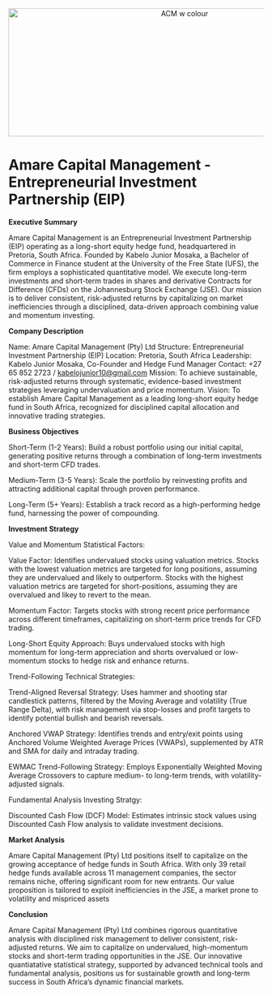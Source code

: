 <p align="center">
  <img src="https://github.com/user-attachments/assets/3f2b953f-e7d8-476e-b1b0-758cbdc004a9" alt="ACM w colour" width="680" height="253">
</p>

# Amare Capital Management - Entrepreneurial Investment Partnership (EIP)

**Executive Summary**

Amare Capital Management is an Entrepreneurial Investment Partnership (EIP) operating as a long-short equity hedge fund, headquartered in Pretoria, South Africa. Founded by Kabelo Junior Mosaka, a Bachelor of Commerce in Finance student at the University of the Free State (UFS), the firm employs a sophisticated quantitative model. We execute long-term investments and short-term trades in shares and derivative Contracts for Difference (CFDs) on the Johannesburg Stock Exchange (JSE). Our mission is to deliver consistent, risk-adjusted returns by capitalizing on market inefficiencies through a disciplined, data-driven approach combining value and momentum investing. 

**Company Description**

Name: Amare Capital Management (Pty) Ltd
Structure: Entrepreneurial Investment Partnership (EIP)
Location: Pretoria, South Africa
Leadership: Kabelo Junior Mosaka, Co-Founder and Hedge Fund Manager
Contact: +27 65 852 2723 / kabelojunior10@gmail.com
Mission: To achieve sustainable, risk-adjusted returns through systematic, evidence-based investment strategies leveraging undervaluation and price momentum.
Vision: To establish Amare Capital Management as a leading long-short equity hedge fund in South Africa, recognized for disciplined capital allocation and innovative trading strategies.

**Business Objectives**

Short-Term (1-2 Years): Build a robust portfolio using our initial capital, generating positive returns through a combination of long-term investments and short-term CFD trades.

Medium-Term (3-5 Years): Scale the portfolio by reinvesting profits and attracting additional capital through proven performance.

Long-Term (5+ Years): Establish a track record as a high-performing hedge fund, harnessing the power of compounding.

**Investment Strategy**

Value and Momentum Statistical Factors:

Value Factor: Identifies undervalued stocks using valuation metrics. Stocks with the lowest valuation metrics are targeted for long positions, assuming they are undervalued and likely to outperform. Stocks with the highest valuation metrics are targeted for short-positions, assuming they are overvalued and likey to revert to the mean.

Momentum Factor: Targets stocks with strong recent price performance across different timeframes, capitalizing on short-term price trends for CFD trading.

Long-Short Equity Approach: Buys undervalued stocks with high momentum for long-term appreciation and shorts overvalued or low-momentum stocks to hedge risk and enhance returns.

Trend-Following Technical Strategies:

Trend-Aligned Reversal Strategy: Uses hammer and shooting star candlestick patterns, filtered by the Moving Average and volatility (True Range Delta), with risk management via stop-losses and profit targets to identify potential bullish and bearish reversals.

Anchored VWAP Strategy: Identifies trends and entry/exit points using Anchored Volume Weighted Average Prices (VWAPs), supplemented by ATR and SMA for daily and intraday trading.

EWMAC Trend-Following Strategy: Employs Exponentially Weighted Moving Average Crossovers to capture medium- to long-term trends, with volatility-adjusted signals.

Fundamental Analysis Investing Stratgy:

Discounted Cash Flow (DCF) Model: Estimates intrinsic stock values using Discounted Cash Flow analysis to validate investment decisions.

**Market Analysis**

Amare Capital Management (Pty) Ltd positions itself to capitalize on the growing acceptance of hedge funds in South Africa. With only 39 retail hedge funds available across 11 management companies, the sector remains niche, offering significant room for new entrants. Our value proposition is tailored to exploit inefficiencies in the JSE, a market prone to volatility and mispriced assets

**Conclusion**

Amare Capital Management (Pty) Ltd combines rigorous quantitative analysis with disciplined risk management to deliver consistent, risk-adjusted returns. We aim to capitalize on undervalued, high-momentum stocks and short-term trading opportunities in the JSE. Our innovative quantiatative statistical strategy, supported by advanced technical tools and fundamental analysis, positions us for sustainable growth and long-term success in South Africa’s dynamic financial markets.   
